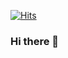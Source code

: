 [![Hits](https://hits.seeyoufarm.com/api/count/incr/badge.svg?url=https%3A%2F%2Fgithub.com%2Fredzisu&count_bg=%233DCE4C&title_bg=%23555555&icon=reverbnation.svg&icon_color=%23FFFFFF&title=hits&edge_flat=false)](https://hits.seeyoufarm.com)

### Hi there 👋

<!--
**redzisu/redzisu** is a ✨ _special_ ✨ repository because its `README.md` (this file) appears on your GitHub profile.

Here are some ideas to get you started:

- 🔭 I’m currently working on ...
- 🌱 I’m currently learning ...
- 👯 I’m looking to collaborate on ...
- 🤔 I’m looking for help with ...
- 💬 Ask me about ...
- 📫 How to reach me: ...
- 😄 Pronouns: ...
- ⚡ Fun fact: ...
-->
